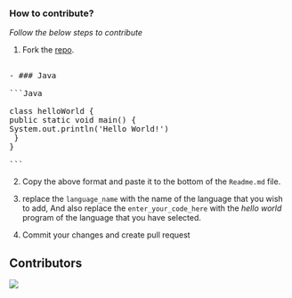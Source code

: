 ### How to contribute?

_Follow the below steps to contribute_

1. Fork the [repo](https://github.com/tonalmathew/hello-world-s).

<pre>

- ### Java

```Java

class helloWorld {
public static void main() {
System.out.println('Hello World!')
 }
}

```
</pre>

2. Copy the above format and paste it to the bottom of the `Readme.md` file.

3. replace the `language_name` with the name of the language that you wish to add,
And also replace the `enter_your_code_here` with the _hello world_ program of the language that you have selected.

4. Commit your changes and create pull request

## Contributors

  <img src="https://contributors-img.web.app/image?repo=tonalmathew/hello-world-s" />
